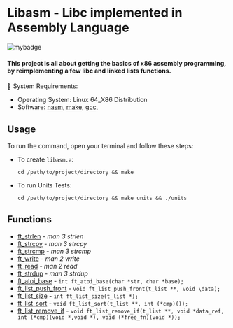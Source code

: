 # Libasm - Libc implemented in Assembly Language
![mybadge](https://badgen.net/badge/SKILLS/%20ASSEMBLY,%20C,%20LINKED%20LISTS%20/red?scale=1.2)

#### This project is all about getting the basics of x86 assembly programming, by reimplementing a few libc and linked lists functions.


🔧 System Requirements:
   - Operating System: Linux 64_X86 Distribution
   - Software: [nasm](https://nasm.us/), [make](https://www.gnu.org/software/make/), [gcc](https://gcc.gnu.org/), 

## Usage
 
To run the command, open your terminal and follow these steps:

  - To create ```libasm.a```:
  
      ```shell
      cd /path/to/project/directory && make
      ```
      
   - To run Units Tests:

      ```shell
      cd /path/to/project/directory && make units && ./units
      ```


## Functions

- [ft_strlen](src/ft_strlen.s) - *man 3 strlen*
- [ft_strcpy](src/ft_strcpy.s) - *man 3 strcpy*
- [ft_strcmp](src/ft_strcmp.s) - *man 3 strcmp*
- [ft_write](libasm/src/ft_write.s) - *man 2 write*
- [ft_read](libasm/src/ft_read.s) - *man 2 read*
- [ft_strdup](libasm/src/ft_strdup.s) - *man 3 strdup*
- [ft_atoi_base](libasm/src/ft_atoi_base_bonus.s) - ```int ft_atoi_base(char *str, char *base);```
- [ft_list_push_front](libasm/src/ft_list_push_front_bonus.s) - ```void ft_list_push_front(t_list **, void \data);```
- [ft_list_size](libasm/src/ft_list_size_bonus.s) - ```int ft_list_size(t_list *);```
- [ft_list_sort](libasm/src/ft_list_sort_bonus.s) - ```void ft_list_sort(t_list **, int (*cmp)());```
- [ft_list_remove_if](libasm/src/ft_list_remove_if_bonus.s) - ```void ft_list_remove_if(t_list **, void *data_ref, int (*cmp)(void *,void *), void (*free_fn)(void *));```
